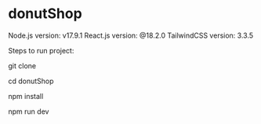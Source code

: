 # donutShop

Node.js version: v17.9.1
React.js version: @18.2.0
TailwindCSS version: 3.3.5

Steps to run project:

git clone

cd donutShop

npm install

npm run dev